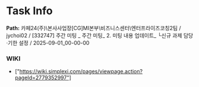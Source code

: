 # Task Info

**Path:** 카페24(주)\본사사업장\[CG]MI본부\비즈니스센터\엔터프라이즈코칭2팀 / jychoi02 / [332747] 주간 미팅 _ 주간 미팅_ 2. 미팅 내용 업데이트_ └신규 과제 담당·기한 설정 / 2025-09-01_00-00-00

### WIKI
- ["https://wiki.simplexi.com/pages/viewpage.action?pageId=2779352997"]

